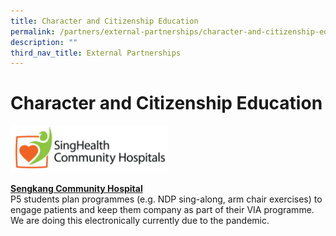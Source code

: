 ```yaml
---
title: Character and Citizenship Education
permalink: /partners/external-partnerships/character-and-citizenship-education/
description: ""
third_nav_title: External Partnerships
---
```

Character and Citizenship Education
========================

<img src="/images/Partners/External/SCH_logo.png"  
style="width:50%">

<a href="https://www.singhealth.com.sg/SCH/our-hospitals/sengkang-community-hospital/about-skch" target=_blank>**Sengkang Community Hospital**</a>
<br>
P5 students plan programmes (e.g.  NDP sing-along, arm chair exercises) to engage patients and keep them company as part of their VIA programme. We are doing this electronically currently due to the pandemic.